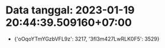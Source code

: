 # Data tanggal: 2023-01-19 20:44:39.509160+07:00

* {'oOqoYTmYGzbVFL9z': 3217, '3fI3m427LwRLK0F5': 3529}
